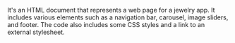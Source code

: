 It's an HTML document that represents a web page for a jewelry app.
It includes various elements such as a navigation bar, carousel, image sliders, and footer.
The code also includes some CSS styles and a link to an external stylesheet.